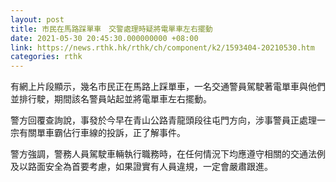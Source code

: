 ```yaml
---
layout: post
title: 市民在馬路踩單車　交警處理時疑將電單車左右擺動
date: 2021-05-30 20:45:30.000000000 +08:00
link: https://news.rthk.hk/rthk/ch/component/k2/1593404-20210530.htm
categories: rthk
---
```


有網上片段顯示，幾名市民正在馬路上踩單車，一名交通警員駕駛著電單車與他們並排行駛，期間該名警員站起並將電單車左右擺動。

警方回覆查詢說，事發於今早在青山公路青龍頭段往屯門方向，涉事警員正處理一宗有關單車霸佔行車線的投訴，正了解事件。

警方強調，警務人員駕駛車輛執行職務時，在任何情況下均應遵守相關的交通法例及以路面安全為首要考慮，如果證實有人員違規，一定會嚴肅跟進。
